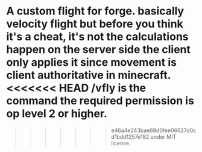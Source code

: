 A custom flight for forge.
basically velocity flight but before you think it's a cheat, it's not the calculations happen on the server side the client only applies it since movement is client authoritative in minecraft.
<<<<<<< HEAD
/vfly is the command
the required permission is op level 2 or higher.
=======
>>>>>>> e46a4e243bae68d0fee06627d0cd1bdd1257e182
under MIT license.